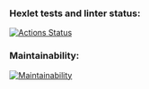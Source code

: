 ### Hexlet tests and linter status:
[![Actions Status](https://github.com/RinatCode/frontend-project-44/actions/workflows/hexlet-check.yml/badge.svg)](https://github.com/RinatCode/frontend-project-44/actions)

### Maintainability:
[![Maintainability](https://api.codeclimate.com/v1/badges/8bfdb0b2b950f71c7c09/maintainability)](https://codeclimate.com/github/RinatCode/frontend-project-44/maintainability)
